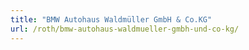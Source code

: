 ```yaml
---
title: "BMW Autohaus Waldmüller GmbH & Co.KG"
url: /roth/bmw-autohaus-waldmueller-gmbh-und-co-kg/
---
```

